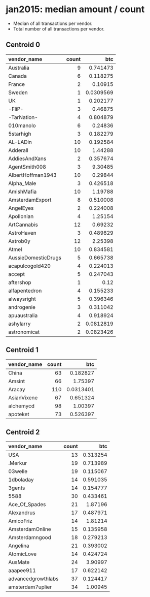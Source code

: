 # jan2015: median amount / count

* Median of all transactions per vendor.
* Total number of all transactions per vendor.

## Centroid 0

| vendor_name         |   count |       btc |
|:--------------------|--------:|----------:|
| Australia           |       9 | 0.741473  |
| Canada              |       6 | 0.118275  |
| France              |       2 | 0.10915   |
| Sweden              |       1 | 0.0309569 |
| UK                  |       1 | 0.202177  |
| -FliP-              |       3 | 0.46875   |
| -TarNation-         |       4 | 0.804879  |
| 010manolo           |       6 | 0.24836   |
| 5starhigh           |       3 | 0.182279  |
| AL-LADin            |      10 | 0.192584  |
| Adderall            |      10 | 1.44288   |
| AddiesAndXans       |       2 | 0.357674  |
| AgentSmith008       |       3 | 9.30485   |
| AlbertHoffman1943   |      10 | 0.29844   |
| Alpha_Male          |       3 | 0.426518  |
| AmishMafia          |      10 | 1.19788   |
| AmsterdamExport     |       8 | 0.510008  |
| AngelEyes           |       2 | 0.224008  |
| Apollonian          |       4 | 1.25154   |
| ArtCannabis         |      12 | 0.69232   |
| AstroHaven          |       3 | 0.489829  |
| Astrob0y            |      12 | 2.25398   |
| Atmel               |      10 | 0.834581  |
| AussieDomesticDrugs |       5 | 0.665738  |
| acapulcogold420     |       4 | 0.224013  |
| accept              |       5 | 0.247043  |
| aftershop           |       1 | 0.12      |
| alfapentedron       |       4 | 0.155233  |
| alwaysright         |       5 | 0.396346  |
| androgenie          |       3 | 0.311042  |
| apuaustralia        |       4 | 0.918924  |
| ashylarry           |       2 | 0.0812819 |
| astronomicat        |       2 | 0.0823426 |

## Centroid 1

| vendor_name   |   count |       btc |
|:--------------|--------:|----------:|
| China         |      63 | 0.182827  |
| Amsint        |      66 | 1.75397   |
| Aracay        |     110 | 0.0313401 |
| AsianVixene   |      67 | 0.651324  |
| alchemycd     |      98 | 1.00397   |
| apoteket      |      73 | 0.526397  |

## Centroid 2

| vendor_name        |   count |      btc |
|:-------------------|--------:|---------:|
| USA                |      13 | 0.313254 |
| .Merkur            |      19 | 0.713989 |
| 03welle            |      19 | 0.115067 |
| 1dboladay          |      14 | 0.591035 |
| 3gents             |      14 | 0.154777 |
| 5588               |      30 | 0.433461 |
| Ace_Of_Spades      |      21 | 1.87196  |
| Alexandrus         |      17 | 0.487971 |
| AmicoFriz          |      14 | 1.81214  |
| AmsterdamOnline    |      15 | 0.135958 |
| Amsterdamngood     |      18 | 0.279213 |
| Angelina           |      21 | 0.393002 |
| AtomicLove         |      14 | 0.424724 |
| AusMate            |      24 | 3.90997  |
| aaapee911          |      17 | 0.622142 |
| advancedgrowthlabs |      37 | 0.124417 |
| amsterdam7uplier   |      34 | 1.00945  |

